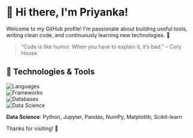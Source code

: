 # 👋 Hi there, I'm Priyanka!

Welcome to my GitHub profile! I'm passionate about building useful tools, writing clean code, and continuously learning new technologies. 🚀

> “Code is like humor. When you have to explain it, it’s bad.” – Cory House


## 🔧 Technologies & Tools

![Languages](https://skillicons.dev/icons?i=js,ts,java,html,css)  
![Frameworks](https://skillicons.dev/icons?i=react,nextjs,nodejs,express,flask)  
![Databases](https://skillicons.dev/icons?i=mysql,mongodb)  
![Data Science](https://skillicons.dev/icons?i=python,tensorflow)

**Data Science**: Python, Jupyter, Pandas, NumPy, Matplotlib, Scikit-learn



Thanks for visiting! 🎉
